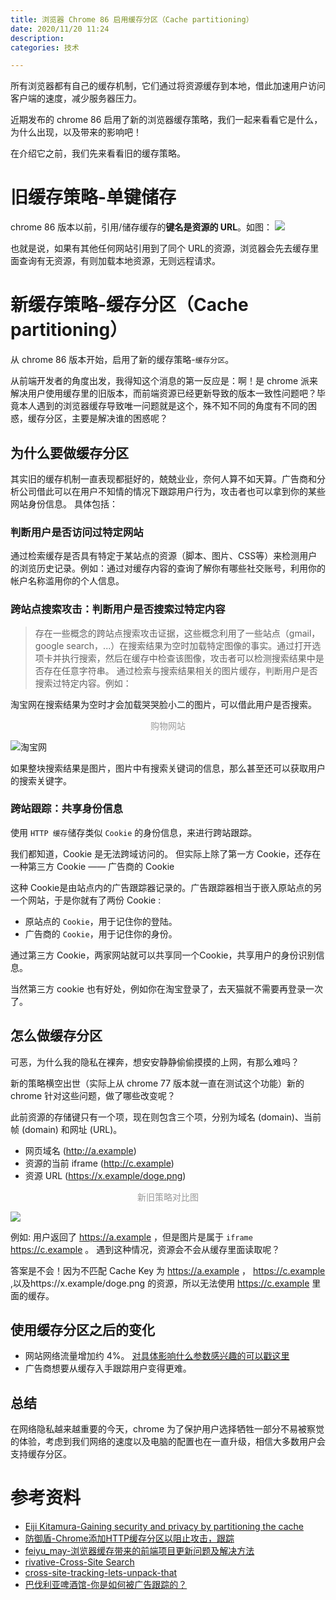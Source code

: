 ```yaml
---
title: 浏览器 Chrome 86 启用缓存分区（Cache partitioning）
date: 2020/11/20 11:24
description:
categories: 技术

---
```


所有浏览器都有自己的缓存机制，它们通过将资源缓存到本地，借此加速用户访问客户端的速度，减少服务器压力。

近期发布的 chrome 86 启用了新的浏览器缓存策略，我们一起来看看它是什么，为什么出现，以及带来的影响吧！

在介绍它之前，我们先来看看旧的缓存策略。

# 旧缓存策略-单键储存

chrome 86 版本以前，引用/储存缓存的**键名是资源的 URL**。如图：
![](https://images.scar.site/20220224231520.png)

也就是说，如果有其他任何网站引用到了同个 URL的资源，浏览器会先去缓存里面查询有无资源，有则加载本地资源，无则远程请求。

# 新缓存策略-缓存分区（Cache partitioning）

从 chrome 86 版本开始，启用了新的缓存策略-`缓存分区`。

从前端开发者的角度出发，我得知这个消息的第一反应是：啊！是 chrome 派来解决用户使用缓存里的旧版本，而前端资源已经更新导致的版本一致性问题吧？毕竟本人遇到的浏览器缓存导致唯一问题就是这个，殊不知不同的角度有不同的困惑，缓存分区，主要是解决谁的困惑呢？

## 为什么要做缓存分区

其实旧的缓存机制一直表现都挺好的，兢兢业业，奈何人算不如天算。广告商和分析公司借此可以在用户不知情的情况下跟踪用户行为，攻击者也可以拿到你的某些网站身份信息。
具体包括：

### 判断用户是否访问过特定网站

通过检索缓存是否具有特定于某站点的资源（脚本、图片、CSS等）来检测用户的浏览历史记录。例如：通过对缓存内容的查询了解你有哪些社交账号，利用你的帐户名称滥用你的个人信息。

### 跨站点搜索攻击：判断用户是否搜索过特定内容

> 存在一些概念的跨站点搜索攻击证据，这些概念利用了一些站点（gmail，google search，...）在搜索结果为空时加载特定图像的事实。通过打开选项卡并执行搜索，然后在缓存中检查该图像，攻击者可以检测搜索结果中是否存在任意字符串。
> 通过检索与搜索结果相关的图片缓存，判断用户是否搜索过特定内容。例如：

淘宝网在搜索结果为空时才会加载哭哭脸小二的图片，可以借此用户是否搜索。

<p style="text-align:center;color:#999">购物网站</p>

![淘宝网](https://images.scar.site/20220224231552.png)

如果整块搜索结果是图片，图片中有搜索关键词的信息，那么甚至还可以获取用户的搜索关键字。

### 跨站跟踪：共享身份信息

使用 `HTTP 缓存`储存类似 `Cookie` 的身份信息，来进行跨站跟踪。

我们都知道，Cookie 是无法跨域访问的。
但实际上除了第一方 Cookie，还存在一种第三方 Cookie —— 广告商的 Cookie

这种 Cookie是由站点内的广告跟踪器记录的。广告跟踪器相当于嵌入原站点的另一个网站，于是你就有了两份 Cookie :

* 原站点的 `Cookie`，用于记住你的登陆。
* 广告商的 `Cookie`，用于记住你的身份。

通过第三方 Cookie，两家网站就可以共享同一个Cookie，共享用户的身份识别信息。

当然第三方 cookie 也有好处，例如你在淘宝登录了，去天猫就不需要再登录一次了。

## 怎么做缓存分区

可恶，为什么我的隐私在裸奔，想安安静静偷偷摸摸的上网，有那么难吗？

新的策略横空出世（实际上从 chrome 77 版本就一直在测试这个功能）新的 chrome 针对这些问题，做了哪些改变呢？

此前资源的存储键只有一个项，现在则包含三个项，分别为域名 (domain)、当前帧 (domain) 和网址 (URL)。

* 网页域名 (http://a.example)
* 资源的当前 iframe (http://c.example)
* 资源 URL (https://x.example/doge.png)

<p style="text-align:center;color:#999">新旧策略对比图</p>

![](https://images.scar.site/20220224232316.png)

例如:
用户返回了 https://a.example ，但是图片是属于 `iframe` https://c.example 。
遇到这种情况，资源会不会从缓存里面读取呢？

答案是不会！因为不匹配 Cache Key 为 https://a.example ， https://c.example ,以及https://x.example/doge.png 的资源，所以无法使用 https://c.example 里面的缓存。

## 使用缓存分区之后的变化

* 网站网络流量增加约 4%。 [对具体影响什么参数感兴趣的可以戳这里](https://github.com/shivanigithub/http-cache-partitioning#impact-on-metrics)
* 广告商想要从缓存入手跟踪用户变得更难。

## 总结

在网络隐私越来越重要的今天，chrome 为了保护用户选择牺牲一部分不易被察觉的体验，考虑到我们网络的速度以及电脑的配置也在一直升级，相信大多数用户会支持缓存分区。

# 参考资料

* [Eiji Kitamura-Gaining security and privacy by partitioning the cache](https://developers.google.com/web/updates/2020/10/http-cache-partitioning)
* [防御盾-Chrome添加HTTP缓存分区以阻止攻击，跟踪](http://www.qpfangyu.com/news/dynamic/440.htm)
* [feiyu_may-浏览器缓存带来的前端项目更新问题及解决方法](https://blog.csdn.net/feiyu_may/article/details/88376945)
* [rivative-Cross-Site Search](https://xz.aliyun.com/t/6698)
* [cross-site-tracking-lets-unpack-that](https://blog.mozilla.org/firefox/cross-site-tracking-lets-unpack-that/)
* [巴伐利亚啤酒馆-你是如何被广告跟踪的？](https://zhuanlan.zhihu.com/p/34591096)